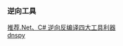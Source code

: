 ### 逆向工具
[推荐.Net、C# 逆向反编译四大工具利器](https://www.zhihu.com/tardis/zm/art/474719748?source_id=1005)<br />[dnspy](https://github.com/dnSpy/dnSpy)

